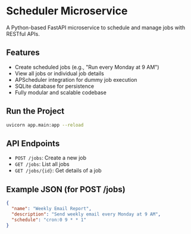 # Scheduler Microservice

A Python-based FastAPI microservice to schedule and manage jobs with RESTful APIs.

## Features
- Create scheduled jobs (e.g., "Run every Monday at 9 AM")
- View all jobs or individual job details
- APScheduler integration for dummy job execution
- SQLite database for persistence
- Fully modular and scalable codebase

## Run the Project

```bash
uvicorn app.main:app --reload
```

## API Endpoints
- `POST /jobs`: Create a new job
- `GET /jobs`: List all jobs
- `GET /jobs/{id}`: Get details of a job

## Example JSON (for POST /jobs)
```json
{
  "name": "Weekly Email Report",
  "description": "Send weekly email every Monday at 9 AM",
  "schedule": "cron:0 9 * * 1"
}
```